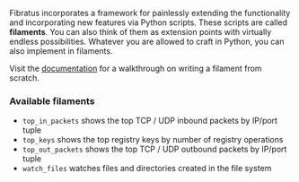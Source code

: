 Fibratus incorporates a framework for painlessly extending the functionality and incorporating new features via Python scripts. 
These scripts are called **filaments**. You can also think of them as extension points with virtually endless possibilities. 
Whatever you are allowed to craft in Python, you can also implement in filaments.

Visit the [documentation](https://www.fibratus.io/#/filaments/writing) for a walkthrough on writing a filament from scratch.

### Available filaments

- `top_in_packets` shows the top TCP / UDP inbound packets by IP/port tuple
- `top_keys` shows the top registry keys by number of registry operations
- `top_out_packets` shows the top TCP / UDP outbound packets by IP/port tuple
- `watch_files` watches files and directories created in the file system
